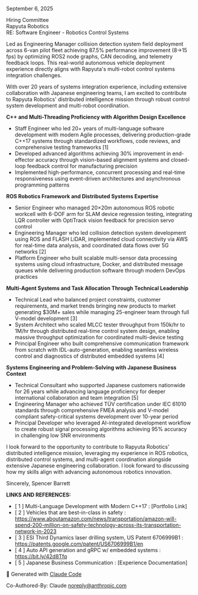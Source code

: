 September 6, 2025

Hiring Committee<br>
Rapyuta Robotics<br>
RE: Software Engineer - Robotics Control Systems

Led as Engineering Manager collision detection system field deployment across 6-van pilot fleet achieving 87.5% performance improvement (8→15 fps) by optimizing ROS2 node graphs, CAN decoding, and telemetry feedback loops. This real-world autonomous vehicle deployment experience directly aligns with Rapyuta's multi-robot control systems integration challenges.

With over 20 years of systems integration experience, including extensive collaboration with Japanese engineering teams, I am excited to contribute to Rapyuta Robotics' distributed intelligence mission through robust control system development and multi-robot coordination.

**C++ and Multi-Threading Proficiency with Algorithm Design Excellence**
- Staff Engineer who led 20+ years of multi-language software development with modern Agile processes, delivering production-grade C++17 systems through standardized workflows, code reviews, and comprehensive testing frameworks [1]
- Developed advanced algorithms achieving 30% improvement in end-effector accuracy through vision-based alignment systems and closed-loop feedback control for manufacturing precision
- Implemented high-performance, concurrent processing and real-time responsiveness using event-driven architectures and asynchronous programming patterns

**ROS Robotics Framework and Distributed Systems Expertise**  
- Senior Engineer who managed 20×20m autonomous ROS robotic workcell with 6-DOF arm for SLAM device regression testing, integrating LQR controller with OptiTrack vision feedback for precision servo control
- Engineering Manager who led collision detection system development using ROS and FLASH LiDAR, implemented cloud connectivity via AWS for real-time data analysis, and coordinated data flows over 5G networks [2]
- Platform Engineer who built scalable multi-sensor data processing systems using cloud infrastructure, Docker, and distributed message queues while delivering production software through modern DevOps practices

**Multi-Agent Systems and Task Allocation Through Technical Leadership**
- Technical Lead who balanced project constraints, customer requirements, and market trends bringing new products to market generating $30M+ sales while managing 25-engineer team through full V-model development [3]
- System Architect who scaled MLCC tester throughput from 150k/hr to 1M/hr through distributed real-time control system design, enabling massive throughput optimization for coordinated multi-device testing
- Principal Engineer who built comprehensive communication framework from scratch with IDL-auto-generation, enabling seamless wireless control and diagnostics of distributed embedded systems [4]

**Systems Engineering and Problem-Solving with Japanese Business Context**
- Technical Consultant who supported Japanese customers nationwide for 26 years while advancing language proficiency for deeper international collaboration and team integration [5]
- Engineering Manager who achieved TÜV certification under IEC 61010 standards through comprehensive FMEA analysis and V-model compliant safety-critical systems development over 10-year period
- Principal Developer who leveraged AI-integrated development workflow to create robust signal processing algorithms achieving 95% accuracy in challenging low SNR environments

I look forward to the opportunity to contribute to Rapyuta Robotics' distributed intelligence mission, leveraging my experience in ROS robotics, distributed control systems, and multi-agent coordination alongside extensive Japanese engineering collaboration. I look forward to discussing how my skills align with advancing autonomous robotics innovation.

Sincerely,
Spencer Barrett

**LINKS AND REFERENCES:**

 - [ 1 ] Multi-Language Development with Modern C++17 : [Portfolio Link]
 - [ 2 ] Vehicles that are best-in-class in safety : https://www.aboutamazon.com/news/transportation/amazon-will-spend-200-million-on-safety-technology-across-its-transportation-network-in-2023
 - [ 3 ] ESI Third Dynamics laser drilling system, US Patent 6706999B1 : https://patents.google.com/patent/US6706999B1/en
 - [ 4 ] Auto API generation and gRPC w/ embedded systems : https://bit.ly/42d8Tfq
 - [ 5 ] Japanese Business Communication : [Experience Documentation]

🤖 Generated with [Claude Code](https://claude.ai/code)

Co-Authored-By: Claude <noreply@anthropic.com>